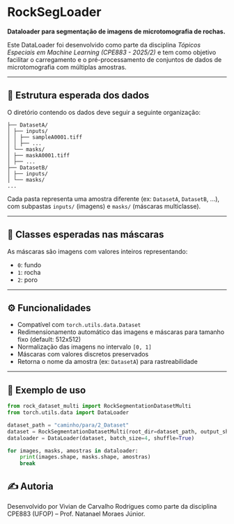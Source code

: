 # RockSegLoader

**Dataloader para segmentação de imagens de microtomografia de rochas.**

Este DataLoader foi desenvolvido como parte da disciplina *Tópicos Especiais em Machine Learning (CPE883 - 2025/2)* e tem como objetivo facilitar o carregamento e o pré-processamento de conjuntos de dados de microtomografia com múltiplas amostras.

---

## 📁 Estrutura esperada dos dados

O diretório contendo os dados deve seguir a seguinte organização:

```Dataset/
├── DatasetA/
│ ├── inputs/
│ │ ├── sampleA0001.tiff
│ │ ├── ...
│ └── masks/
│ ├── maskA0001.tiff
│ ├── ...
├── DatasetB/
│ ├── inputs/
│ └── masks/
...
```



Cada pasta representa uma amostra diferente (ex: `DatasetA`, `DatasetB`, ...), com subpastas `inputs/` (imagens) e `masks/` (máscaras multiclasse).

---

## 🧠 Classes esperadas nas máscaras

As máscaras são imagens com valores inteiros representando:

- `0`: fundo  
- `1`: rocha  
- `2`: poro  

---

## ⚙️ Funcionalidades

- Compatível com `torch.utils.data.Dataset`
- Redimensionamento automático das imagens e máscaras para tamanho fixo (default: 512x512)
- Normalização das imagens no intervalo `[0, 1]`
- Máscaras com valores discretos preservados
- Retorna o nome da amostra (ex: `DatasetA`) para rastreabilidade

---

## 🚀 Exemplo de uso

```python
from rock_dataset_multi import RockSegmentationDatasetMulti
from torch.utils.data import DataLoader

dataset_path = "caminho/para/2_Dataset"
dataset = RockSegmentationDatasetMulti(root_dir=dataset_path, output_shape=(512, 512))
dataloader = DataLoader(dataset, batch_size=4, shuffle=True)

for images, masks, amostras in dataloader:
    print(images.shape, masks.shape, amostras)
    break
```

## ✍️ Autoria

Desenvolvido por Vivian de Carvalho Rodrigues como parte da disciplina CPE883 (UFOP) – Prof. Natanael Moraes Júnior.
